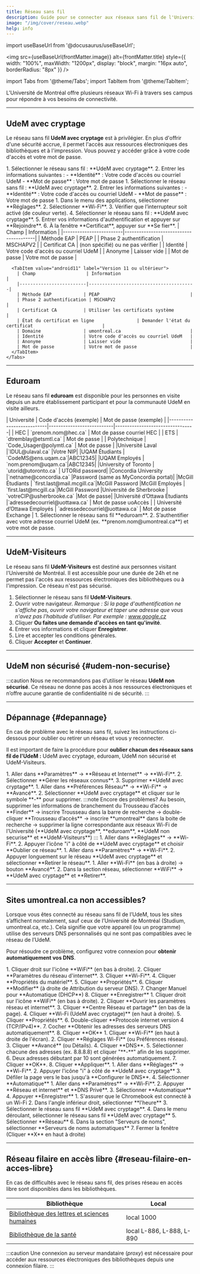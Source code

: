 ```yaml
---
title: Réseau sans fil
description: Guide pour se connecter aux réseaux sans fil de l'Université de Montréal.
image: "/img/cover/reseau.webp"
help: info
---
```


import useBaseUrl from '@docusaurus/useBaseUrl';

<img 
  src={useBaseUrl(frontMatter.image)} 
  alt={frontMatter.title} 
  style={{
    width: "100%",
    maxWidth: "1200px",
    display: "block",
    margin: "16px auto",
    borderRadius: "8px"
  }} 
/>


import Tabs from '@theme/Tabs';
import TabItem from '@theme/TabItem';

L'Université de Montréal offre plusieurs réseaux Wi-Fi à travers ses campus pour répondre à vos besoins de connectivité.

---

## UdeM avec cryptage

Le réseau sans fil **UdeM avec cryptage** est à privilégier. En plus d'offrir d'une sécurité accrue, il permet l'accès aux ressources électroniques des bibliothèques et à l'impression. Vous pouvez y accéder grâce à votre code d'accès et votre mot de passe.

<Tabs groupId="os-wifi-udem">
  
  <TabItem value="windows" label="Windows">
    1. Sélectionner le réseau sans fil : **UdeM avec cryptage**.  
    2. Entrer les informations suivantes :  
       - **Identité** : Votre code d'accès ou courriel UdeM  
       - **Mot de passe** : Votre mot de passe  
  </TabItem>

<TabItem value="macos" label="macOS">
    1. Sélectionner le réseau sans fil : **UdeM avec cryptage**.  
    2. Entrer les informations suivantes :  
       - **Identité** : Votre code d'accès ou courriel UdeM  
       - **Mot de passe** : Votre mot de passe
  </TabItem>

  <TabItem value="ios" label="iOS">
    1. Dans le menu des applications, sélectionner **Réglages**.  
    2. Sélectionner **Wi-Fi**.  
    3. Vérifier que l’interrupteur soit activé (de couleur verte).
    4. Sélectionner le réseau sans fil : **UdeM avec cryptage**.  
    5. Entrer vos informations d'authentification et appuyer sur **Rejoindre**.  
    6. À la fenêtre **Certificat**, appuyer sur **Se fier**.  
  </TabItem>

  <TabItem value="android" label="Android">
    <Tabs>
      <TabItem value="android10" label="Version 10 ou antérieur">
        | Champ                   | Information                            |
        |-------------------------|----------------------------------------|
        | Méthode EAP            | PEAP                                  |
        | Phase 2 authentification | MSCHAPV2                             |
        | Certificat CA          | (non spécifié) ou ne pas vérifier     |
        | Identité               | Votre code d'accès ou courriel UdeM   |
        | Anonyme                | Laisser vide                          |
        | Mot de passe           | Votre mot de passe                    |
      </TabItem>

      <TabItem value="android11" label="Version 11 ou ultérieur">
        | Champ                   | Information                            |
        |-------------------------|----------------------------------------|
        | Méthode EAP            | PEAP                                  |
        | Phase 2 authentification | MSCHAPV2                             |
        | Certificat CA          | Utiliser les certificats système       |
        | État du certificat en ligne                | Demander l'état du certificat                          |
        | Domaine                | umontreal.ca                          |
        | Identité               | Votre code d'accès ou courriel UdeM   |
        | Anonyme                | Laisser vide                          |
        | Mot de passe           | Votre mot de passe                    |
      </TabItem>
    </Tabs>
  </TabItem>
</Tabs>

---

## Eduroam

Le réseau sans fil **eduroam** est disponible pour les personnes en visite depuis un autre établissement participant et pour la communauté UdeM en visite ailleurs.

<Tabs groupId="eduroam-access">
  <TabItem value="visitors" label="Visiteurs à l'UdeM">
    | Université                | Code d'accès (exemple)    | Mot de passe (exemple)         |
    |---------------------------|---------------------------|---------------------------------|
    | HEC                      | `prenom.nom@hec.ca`        | Mot de passe courriel HEC      |
    | ETS                      | `dtremblay@etsmtl.ca`      | Mot de passe                   |
    | Polytechnique            | `Code_Usager@polymtl.ca`   | Mot de passe                   |
    |Université Laval |`IDUL@ulaval.ca` |Votre NIP|
        |UQAM Étudiants | `CodeMS@ens.uqam.ca`|ABC12345|
        |UQAM Employés | `nom.prenom@uqam.ca`|ABC12345|
        |University of Toronto | `utorid@utoronto.ca`  | UTORid password|
        |Concordia University |`netname@concordia.ca` |Password (same as MyConcordia portal)|
        |McGill Étudiants | `first.last@mail.mcgill.ca`|McGill Password
        |McGill Employés | `first.last@mcgill.ca`|McGill Password
        |Université de Sherbrooke | `votreCIP@usherbrooke.ca` |Mot de passe|
        |Université d’Ottawa Étudiants |`adressedecourriel@uottawa.ca` | Mot de passe uoAccès |
        | Université d’Ottawa Employés | `adressedecourriel@uottawa.ca` | Mot de passe Exchange |
  </TabItem>

  <TabItem value="udem-visiting" label="Communauté UdeM en visite ailleurs">
    1. Sélectionner le réseau sans fil **eduroam**.  
    2. S’authentifier avec votre adresse courriel UdeM (ex. **prenom.nom@umontreal.ca**) et votre mot de passe.
  </TabItem>
</Tabs>

---

## UdeM-Visiteurs

Le réseau sans fil **UdeM-Visiteurs** est destiné aux personnes visitant l'Université de Montréal. Il est accessible pour une durée de 24h et ne permet pas l'accès aux ressources électroniques des bibliothèques ou à l'impression. Ce réseau n'est pas sécurisé.

 1. Sélectionner le réseau sans fil **UdeM-Visiteurs**.
 2. Ouvrir votre navigateur.
 *Remarque : Si la page d'authentification ne s'affiche pas, ouvrir votre navigateur et taper une adresse que vous n'avez pas l'habitude d'utiliser. Par exemple : www.google.cz*
 3. Cliquer **Ou faites une demande d'accèes en tant qu'invité**.
 4. Entrer vos informations et cliquer **Enregistrer**.
 5. Lire et accepter les conditions générales.
 6. Cliquer **Accepter** et **Continuer**. 

---

## UdeM non sécurisé {#udem-non-securise}

:::caution
Nous ne recommandons pas d’utiliser le réseau **UdeM non sécurisé**. Ce réseau ne donne pas accès à nos ressources électroniques et n’offre aucune garantie de confidentialité ni de sécurité.
:::

---

## Dépannage {#depannage}

En cas de problème avec le réseau sans fil, suivez les instructions ci-dessous pour oublier ou retirer un réseau et vous y reconnecter. 

Il est important de faire la procédure pour **oublier chacun des réseaux sans fil de l'UdeM :** UdeM avec cryptage, eduroam, UdeM non sécurisé et UdeM-Visiteurs.

<Tabs groupId="os-troubleshoot">
  
  <TabItem value="windows" label="Windows">
    1. Aller dans **Paramètres** → **Réseau et Internet** → **Wi-Fi**.  
    2. Sélectionner **Gérer les réseaux connus**.  
    3. Supprimer **UdeM avec cryptage**.
  </TabItem>

  <TabItem value="macos" label="macOS">
    1. Aller dans **Préférences Réseau** → **Wi-Fi** → **Avancé**.  
    2. Sélectionner **UdeM avec cryptage** et cliquer sur le symbole **-** pour supprimer.  
    :::note
    Encore des problèmes? Au besoin, supprimer les informations de branchement du Trousseau d’accès
    **Finder** → inscrire Trousseau dans la barre de recherche → double-cliquer **Trousseau d’accès** → inscrire
    **umontreal** dans la boite de recherche → supprimer la ligne correspondante aux réseaux Wi-Fi de l'Université (**UdeM avec cryptage**, **eduroam**, **UdeM non securise** et **UdeM-Visiteurs**)
    :::
  </TabItem>

  <TabItem value="ios" label="iOS">
    1. Aller dans **Réglages** → **Wi-Fi**.  
    2. Appuyer l'icône "i" à côté de **UdeM avec cryptage** et choisir **Oublier ce réseau**.
  </TabItem>

  <TabItem value="android" label="Android">
    1. Aller dans **Paramètres** → **Wi-Fi**.  
    2. Appuyer longuement sur le réseau **UdeM avec cryptage** et sélectionner **Retirer le réseau**.
  </TabItem>

  <TabItem value="chromebook" label="Chromebook">
    1. Aller **Wi-Fi** (en bas à droite) →  bouton **Avancé**.
    2. Dans la section réseau, sélectionner **WiFi** → **UdeM avec cryptage** et **Retirer**.
  </TabItem>
</Tabs>

---

## Sites umontreal.ca non accessibles?

Lorsque vous êtes connecté au réseau sans fil de l’UdeM, tous les sites s’affichent normalement, sauf ceux de l’Université de Montréal (Studium, umontreal.ca, etc.). Cela signifie que votre appareil (ou un programme) utilise des serveurs DNS personnalisés qui ne sont pas compatibles avec le réseau de l’UdeM.

Pour résoudre ce problème, configurez votre connexion pour **obtenir automatiquement vos DNS**.

<Tabs groupId="os-troubleshoot-2">
  
<TabItem value="windows" label="Windows">
  <Tabs>
  <TabItem value="Windows11" label="Windows 11">
    1. Cliquer droit sur l'icône **WiFi** (en bas à droite).  
    2. Cliquer **Paramètres du réseau d'internet**.
    3. Cliquer **Wi-Fi**.
    4. Cliquer **Propriétés du matériel**.
    5. Cliquer **Propriétés**.
    6. Cliquer **Modifier** (à droite de Attribution du serveur DNS).
    7. Changer Manuel pour **Automatique (DHCP**)
    8. Cliquer **Enregistrer**
  </TabItem>
  
  <TabItem value="Windows10" label="Windows 10">
    1. Cliquer droit sur l'icône **WiFi** (en bas à droite).  
    2. Cliquer **Ouvrir les paramètres réseau et internet**.
    3. Cliquer **Centre Réseau et partage** (en bas de la page).
    4. Cliquer **Wi-Fi (UdeM avec cryptage)** (en haut à droite).
    5. Cliquer **Propriétés**.
    6. Double-cliquer **Protocole internet version 4 (TCP/IPv4)**.
    7. Cocher **Obtenir les adresses des serveurs DNS automatiquement**.
    8. Cliquer **OK**
  </TabItem>
  </Tabs>
</TabItem>
<TabItem value="macos" label="macOS">
    1. Cliquer **Wi-Fi** (en haut à droite de l'écran).   
    2. Cliquer **Réglages Wi-Fi** (ou Préférences réseau).
    3. Cliquer **Avancé** (ou Détails).
    4. Cliquer **DNS**.
    5. Sélectionner chacune des adresses (ex. 8.8.8.8) et cliquer "**-**" afin de les supprimer.
    6. Deux adresses débutant par 10 sont générées automatiquement.
    7. Cliquer **OK**.
    8. Cliquer **Appliquer**.
  </TabItem>

  <TabItem value="ios" label="iOS">
    1. Aller dans **Réglages** → **Wi-Fi**.  
    2. Appuyer l'icône "i" à côté de **UdeM avec cryptage**
    3. Défiler la page vers le bas jusqu'à **Configurer le DNS**.
    4. Sélectionner **Automatique**
  </TabItem>

  <TabItem value="android" label="Android">
    1. Aller dans **Paramètres** → **Wi-Fi**.  
    2. Appuyer **Réseau et internet** et **DNS Privé**.
    3. Sélectionner **Automatique**
    4. Appuyer **Enregistrer**
  </TabItem>

  <TabItem value="chromebook" label="Chromebook">
    1. S'assurer que le Chromebook est connecté à un Wi-Fi
    2. Dans l'angle inférieur droit, sélectionner **l'heure**
    3. Sélectionner le réseau sans fil **UdeM avec cryptage**.
    4. Dans le menu déroulant, sélectionner le réseau sans fil **UdeM avec cryptage**
    5. Sélectionner **Réseau**
    6. Dans la section "Serveurs de noms", sélectionner **Serveurs de noms automatiques**
    7. Fermer la fenêtre (Cliquer **X** en haut à droite)
  </TabItem>
</Tabs>

---

## Réseau filaire en accès libre {#reseau-filaire-en-acces-libre}

En cas de difficultés avec le réseau sans fil, des prises réseau en accès libre sont disponibles dans les bibliothèques.

| Bibliothèque                             | Local                          |
|------------------------------------------|--------------------------------|
| [Bibliothèque des lettres et sciences humaines](https://bib.umontreal.ca/espaces/#lsh) | local 1000                     |
| [Bibliothèque de la santé](https://bib.umontreal.ca/espaces/#sante)                 | local L-886, L-888, L-890     |

:::caution
Une connexion au serveur mandataire (*proxy*) est nécessaire pour accéder aux ressources électroniques des bibliothèques depuis une connexion filaire.
:::